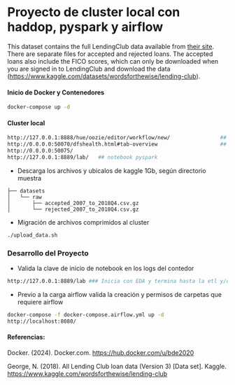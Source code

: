 # Proyecto de cluster local con haddop, pyspark y airflow


This dataset contains the full LendingClub data available from [their site](https://www.lendingclub.com). There are separate files for accepted and rejected loans. The accepted loans also include the FICO scores, which can only be downloaded when you are signed in to LendingClub and download the data (https://www.kaggle.com/datasets/wordsforthewise/lending-club).


#### Inicio de Docker y Contenedores
```bash
docker-compose up -d
```
#### Cluster local
```bash
http://127.0.0.1:8888/hue/oozie/editor/workflow/new/				## Data Warehouse Hive
http://0.0.0.0:50070/dfshealth.html#tab-overview					## Information nodes
http://0.0.0.0:50075/							
http://127.0.0.1:8889/lab/   ## notebook pyspark
```
- Descarga los archivos y ubicalos de kaggle 1Gb, según directorio muestra 
```
├── datasets
│   └── raw
│       ├── accepted_2007_to_2018Q4.csv.gz
│       └── rejected_2007_to_2018Q4.csv.gz
```
- Migración de archivos comprimidos al cluster
```bash
./upload_data.sh
```

### Desarrollo del Proyecto
- Valida la clave de inicio de notebook en los logs del contedor
```bash
http://127.0.0.1:8889/lab ### Inicia con EDA y termina hasta la etl y/o enpoints.
```
- Previo a la carga airflow valida la creación y permisos de carpetas que requiere airflow 
```bash
docker-compose -f docker-compose.airflow.yml up -d
http://localhost:8080/
```

#### Referencias:
Docker. (2024). Docker.com. https://hub.docker.com/u/bde2020

George, N. (2018). All Lending Club loan data (Version 3) [Data set]. Kaggle. https://www.kaggle.com/wordsforthewise/lending-club
